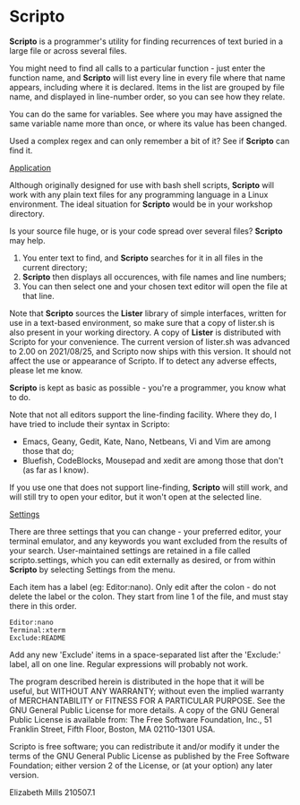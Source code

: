 # Scripto

**Scripto** is a programmer's utility for finding recurrences of text buried in a large file or across several files.

You might need to find all calls to a particular function - just enter the function name, and **Scripto**
will list every line in every file where that name appears, including where it is declared. Items in the list are grouped by file name, and displayed in line-number order, so you can see how they relate.

You can do the same for variables. See where you may have assigned the same variable name more than once, or where its value has been changed.

Used a complex regex and can only remember a bit of it? See if **Scripto** can find it.

<u>Application</u>

Although originally designed for use with bash shell scripts, **Scripto** will work with any plain text files for any programming language in a Linux environment. The ideal situation for **Scripto** would be in your workshop directory.

Is your source file huge, or is your code spread over several files? **Scripto** may help.

 1. You enter text to find, and **Scripto** searches for it in all files in the current directory;
 2. **Scripto** then displays all occurences, with file names and line numbers;
 3. You can then select one and your chosen text editor will open the file at that line.

Note that **Scripto** sources the **Lister** library of simple interfaces, written for use in a
text-based environment, so make sure that a copy of lister.sh is also present in your
working directory. A copy of **Lister** is distributed with Scripto for your convenience. The current version of lister.sh was advanced to 2.00 on 2021/08/25, and Scripto now ships with this version. It should not affect the use or appearance of Scripto. If to detect any adverse effects, please let me know.

**Scripto** is kept as basic as possible - you're a programmer, you know what to do.

Note that not all editors support the line-finding facility. Where they do, I have tried to include their syntax in Scripto:

 * Emacs, Geany, Gedit, Kate, Nano, Netbeans, Vi and Vim are among those that do;
 * Bluefish, CodeBlocks, Mousepad and xedit are among those that don't (as far as I know).

If you use one that does not support line-finding, **Scripto** will still work, and will still
try to open your editor, but it won't open at the selected line.

<u>Settings</u>

There are three settings that you can change - your preferred editor, your terminal emulator, and any keywords you want excluded from the results of your search. User-maintained settings are retained in a file called scripto.settings, which you can edit externally as desired, or from within **Scripto** by selecting Settings from the menu.

Each item has a label (eg: Editor:nano). Only edit after the colon - do not delete the label or the colon. They start from line 1 of the file, and must stay there in this order.

    Editor:nano
    Terminal:xterm
    Exclude:README

Add any new 'Exclude' items in a space-separated list after the 'Exclude:' label, all on one line. Regular expressions will probably not work.

The program described herein is distributed in the hope that it will be useful, but WITHOUT ANY WARRANTY; without even the implied warranty of MERCHANTABILITY or FITNESS FOR A PARTICULAR PURPOSE.  See the GNU General Public License for more details. A copy of the GNU General Public License is available from:
The Free Software Foundation, Inc., 51 Franklin Street, Fifth Floor, Boston, MA 02110-1301 USA.

Scripto is free software; you can redistribute it and/or modify it under the terms of the
GNU General Public License as published by the Free Software Foundation; either version 2 of
the License, or (at your option) any later version.

Elizabeth Mills 210507.1
